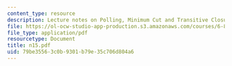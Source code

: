 ```yaml
---
content_type: resource
description: Lecture notes on Polling, Minimum Cut and Transitive Closure
file: https://ol-ocw-studio-app-production.s3.amazonaws.com/courses/6-856j-randomized-algorithms-fall-2002/79be35563c0b9301b79e35c706d804a6_n15.pdf
file_type: application/pdf
resourcetype: Document
title: n15.pdf
uid: 79be3556-3c0b-9301-b79e-35c706d804a6
---
```

